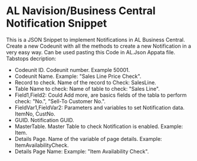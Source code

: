 # AL Navision/Business Central Notification Snippet
This is a JSON Snippet to implement Notifications in AL Business Central.
Create a new Codeunit with all the methods to create a new Notification in a very easy way.
Can be used pasting this Code in AL.Json Appata  file.
Tabstops decription:
- Codeunit ID. Codeunit number. Example 50001.
- Codeunit Name. Example: "Sales Line Price Check".
- Record to check. Name of the record to Check: SalesLine.
- Table Name to check: Name of table to check: "Sales Line".
- Field1,Field2: Could Add more, are basics fields of the tabla to perform check: "No.", "Sell-To Customer No.".
- FieldVar1,FieldVar2: Parameters and variables to set Notification data. ItemNo, CustNo.
- GUID. Notification GUID.
- MasterTable. Master Table to check Notification is enabled. Example: Item.
- Details Page. Name of the variable of page details. Example: ItemAvailabilityCheck.
- Details Page Name: Example: "Item Availability Check".
